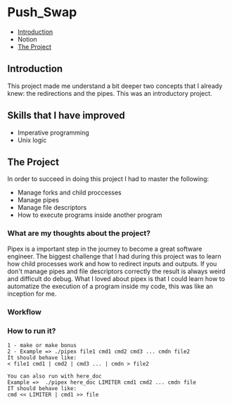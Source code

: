 # Push_Swap

* [Introduction](#introduction)
* Notion
* [The Project](#the-project)

## Introduction
This project made me understand a bit deeper two concepts that I already knew: the redirections and the pipes. This was an introductory project.

## Skills that I have improved
* Imperative programming
* Unix logic

## The Project
In order to succeed in doing this project I had to master the following:
* Manage forks and child proccesses
* Manage pipes
* Manage file descriptors
* How to execute programs inside another program 

### What are my thoughts about the project?
Pipex is a important step in the journey to become a great software engineer. The biggest challenge that I had during this project was to learn how child processes work and how to redirect inputs and outputs. If you don't manage pipes and file descriptors correctly the result is always weird and difficult do debug. 
What I loved about pipex is that I could learn how to automatize the execution of a program inside my code, this was like an inception for me.

### Workflow


### How to run it?

```
1 - make or make bonus
2 - Example => ./pipex file1 cmd1 cmd2 cmd3 ... cmdn file2
It should behave like:
< file1 cmd1 | cmd2 | cmd3 ... | cmdn > file2

You can also run with here_doc
Example =>  ./pipex here_doc LIMITER cmd1 cmd2 ... cmdn file
IT should behave like:
cmd << LIMITER | cmd1 >> file
```
